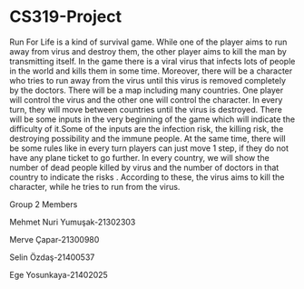# CS319-Project
Run For Life is a kind of survival game. While one of the player aims to run away from virus and destroy them, the other player aims to kill the man by transmitting itself. In the game there is a viral virus that infects lots of people in the world and kills them in some time. Moreover, there will be a character who tries to run away from the virus until this virus is removed completely by the doctors. There will be a map including many countries. One player will control the virus and the other one will control the character. In every turn, they will move between countries until the virus is destroyed. There will be some inputs in the very beginning of the game which will indicate the difficulty of it.Some of the inputs are the infection risk, the killing risk, the destroying possibility and the immune people. At the same time, there will be some rules like in every turn players can just move 1 step, if they do not have any plane ticket to go further. In every country, we will show the number of dead people killed by virus and the number of doctors in that country to indicate the risks . According to these, the virus aims to kill the character, while he tries to run from the virus. 

Group 2 Members

Mehmet Nuri Yumuşak-21302303

Merve Çapar-21300980

Selin Özdaş-21400537 

Ege Yosunkaya-21402025
